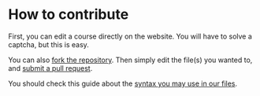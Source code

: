 # How to contribute

First, you can edit a course directly on the website. You will have to solve a captcha, but this is easy.

You can also [fork the repository](https://docs.github.com/en/get-started/quickstart/fork-a-repo#forking-a-repository). Then simply edit the file(s) you wanted to, and [submit a pull request](https://docs.github.com/en/github/collaborating-with-pull-requests/proposing-changes-to-your-work-with-pull-requests/creating-a-pull-request-from-a-fork).

You should check this guide about the [syntax you may use in our files](https://memorize.be/syntax).